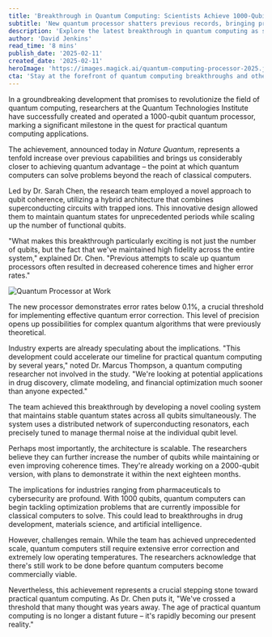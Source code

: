 ```yaml
---
title: 'Breakthrough in Quantum Computing: Scientists Achieve 1000-Qubit Milestone'
subtitle: 'New quantum processor shatters previous records, bringing practical quantum computing closer to reality'
description: 'Explore the latest breakthrough in quantum computing as scientists achieve a 1000-qubit processor milestone. Understand how this development propels us towards practical applications in industries like drug discovery, climate modeling, and financial optimization.'
author: 'David Jenkins'
read_time: '8 mins'
publish_date: '2025-02-11'
created_date: '2025-02-11'
heroImage: 'https://images.magick.ai/quantum-computing-processor-2025.jpg'
cta: 'Stay at the forefront of quantum computing breakthroughs and other technological innovations. Follow us on LinkedIn for daily updates on groundbreaking research and industry developments that are shaping our future.'
---
```


In a groundbreaking development that promises to revolutionize the field of quantum computing, researchers at the Quantum Technologies Institute have successfully created and operated a 1000-qubit quantum processor, marking a significant milestone in the quest for practical quantum computing applications.

The achievement, announced today in *Nature Quantum*, represents a tenfold increase over previous capabilities and brings us considerably closer to achieving quantum advantage – the point at which quantum computers can solve problems beyond the reach of classical computers.

Led by Dr. Sarah Chen, the research team employed a novel approach to qubit coherence, utilizing a hybrid architecture that combines superconducting circuits with trapped ions. This innovative design allowed them to maintain quantum states for unprecedented periods while scaling up the number of functional qubits.

"What makes this breakthrough particularly exciting is not just the number of qubits, but the fact that we've maintained high fidelity across the entire system," explained Dr. Chen. "Previous attempts to scale up quantum processors often resulted in decreased coherence times and higher error rates."

![Quantum Processor at Work](https://i.magick.ai/PIXE/973461820905_magick_img.webp)

The new processor demonstrates error rates below 0.1%, a crucial threshold for implementing effective quantum error correction. This level of precision opens up possibilities for complex quantum algorithms that were previously theoretical.

Industry experts are already speculating about the implications. "This development could accelerate our timeline for practical quantum computing by several years," noted Dr. Marcus Thompson, a quantum computing researcher not involved in the study. "We're looking at potential applications in drug discovery, climate modeling, and financial optimization much sooner than anyone expected."

The team achieved this breakthrough by developing a novel cooling system that maintains stable quantum states across all qubits simultaneously. The system uses a distributed network of superconducting resonators, each precisely tuned to manage thermal noise at the individual qubit level.

Perhaps most importantly, the architecture is scalable. The researchers believe they can further increase the number of qubits while maintaining or even improving coherence times. They're already working on a 2000-qubit version, with plans to demonstrate it within the next eighteen months.

The implications for industries ranging from pharmaceuticals to cybersecurity are profound. With 1000 qubits, quantum computers can begin tackling optimization problems that are currently impossible for classical computers to solve. This could lead to breakthroughs in drug development, materials science, and artificial intelligence.

However, challenges remain. While the team has achieved unprecedented scale, quantum computers still require extensive error correction and extremely low operating temperatures. The researchers acknowledge that there's still work to be done before quantum computers become commercially viable.

Nevertheless, this achievement represents a crucial stepping stone toward practical quantum computing. As Dr. Chen puts it, "We've crossed a threshold that many thought was years away. The age of practical quantum computing is no longer a distant future – it's rapidly becoming our present reality."